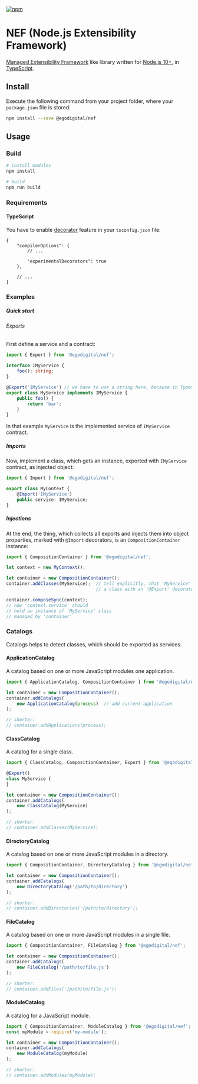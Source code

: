 [![npm](https://img.shields.io/npm/v/@egodigital/nef.svg)](https://www.npmjs.com/package/@egodigital/nef)

# NEF (Node.js Extensibility Framework)

[Managed Extensibility Framework](https://docs.microsoft.com/en-us/dotnet/framework/mef/) like library written for [Node.js 10+](https://nodejs.org/), in [TypeScript](https://www.typescriptlang.org/).

## Install

Execute the following command from your project folder, where your `package.json` file is stored:

```bash
npm install --save @egodigital/nef
```

## Usage

### Build

```bash
# install modules
npm install

# build
npm run build
```

### Requirements

#### TypeScript

You have to enable [decorator](https://www.typescriptlang.org/docs/handbook/decorators.html) feature in your `tsconfig.json` file:

```jsonc
{
    "compilerOptions": {
        // ...

        "experimentalDecorators": true
    },
    
    // ...
}
```

### Examples

##### Quick start

###### Exports

First define a service and a contract:

```typescript
import { Export } from '@egodigital/nef';

interface IMyService {
    foo(): string;
}

@Export('IMyService') // we have to use a string here, because in TypeScript, Interfaces are virtual and no objects
export class MyService implements IMyService {
    public foo() {
        return 'bar';
    }
}
```

In that example `MyService` is the implemented service of `IMyService` contract.

##### Imports

Now, implement a class, which gets an instance, exported with `IMyService` contract, as injected object:

```typescript
import { Import } from '@egodigital/nef';

export class MyContext {
    @Import('IMyService')
    public service: IMyService;
}
```

##### Injections

At the end, the thing, which collects all exports and injects them into object properties, marked with `@Import` decorators, is an `CompositionContainer` instance:

```typescript
import { CompositionContainer } from '@egodigital/nef';

let context = new MyContext();

let container = new CompositionContainer();
container.addClasses(MyService);  // tell explicitly, that 'MyService' is
                                  // a class with an '@Export' decorator

container.composeSync(context);
// now 'context.service' should
// hold an instance of 'MyService' class
// managed by 'container'
```

### Catalogs

Catalogs helps to detect classes, which should be exported as services. 

#### ApplicationCatalog

A catalog based on one or more JavaScript modules one application.

```typescript
import { ApplicationCatalog, CompositionContainer } from '@egodigital/nef';

let container = new CompositionContainer();
container.addCatalogs(
    new ApplicationCatalog(process)  // add current application
);

// shorter:
// container.addApplications(process);
```

#### ClassCatalog

A catalog for a single class.

```typescript
import { ClassCatalog, CompositionContainer, Export } from '@egodigital/nef';

@Export()
class MyService {
}

let container = new CompositionContainer();
container.addCatalogs(
    new ClassCatalog(MyService)
);

// shorter:
// container.addClasses(MyService);
```

#### DirectoryCatalog

A catalog based on one or more JavaScript modules in a directory.

```typescript
import { CompositionContainer, DirectoryCatalog } from '@egodigital/nef';

let container = new CompositionContainer();
container.addCatalogs(
    new DirectoryCatalog('/path/to/directory')
);

// shorter:
// container.addDirectories('/path/to/directory');
```

#### FileCatalog

A catalog based on one or more JavaScript modules in a single file.

```typescript
import { CompositionContainer, FileCatalog } from '@egodigital/nef';

let container = new CompositionContainer();
container.addCatalogs(
    new FileCatalog('/path/to/file.js')
);

// shorter:
// container.addFiles('/path/to/file.js');
```

#### ModuleCatalog

A catalog for a JavaScript module.

```typescript
import { CompositionContainer, ModuleCatalog } from '@egodigital/nef';
const myModule = require('my-module');

let container = new CompositionContainer();
container.addCatalogs(
    new ModuleCatalog(myModule)
);

// shorter:
// container.addModules(myModule);
```
